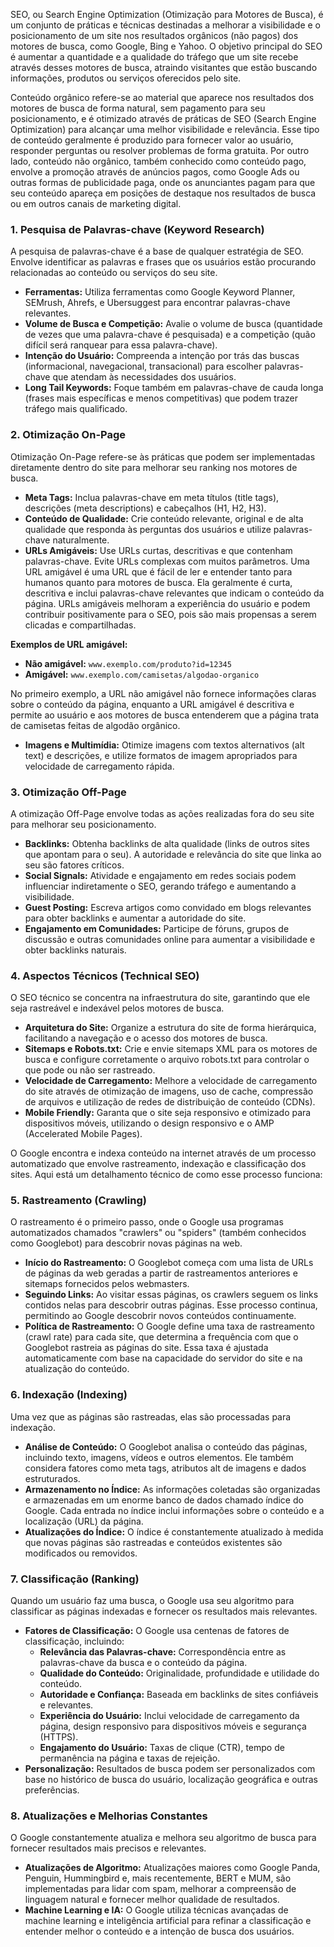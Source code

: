 SEO, ou Search Engine Optimization (Otimização para Motores de Busca), é um conjunto de práticas e técnicas destinadas a melhorar a visibilidade e o posicionamento de um site nos resultados orgânicos (não pagos) dos motores de busca, como Google, Bing e Yahoo. O objetivo principal do SEO é aumentar a quantidade e a qualidade do tráfego que um site recebe através desses motores de busca, atraindo visitantes que estão buscando informações, produtos ou serviços oferecidos pelo site.

Conteúdo orgânico refere-se ao material que aparece nos resultados dos motores de busca de forma natural, sem pagamento para seu posicionamento, e é otimizado através de práticas de SEO (Search Engine Optimization) para alcançar uma melhor visibilidade e relevância. Esse tipo de conteúdo geralmente é produzido para fornecer valor ao usuário, responder perguntas ou resolver problemas de forma gratuita. Por outro lado, conteúdo não orgânico, também conhecido como conteúdo pago, envolve a promoção através de anúncios pagos, como Google Ads ou outras formas de publicidade paga, onde os anunciantes pagam para que seu conteúdo apareça em posições de destaque nos resultados de busca ou em outros canais de marketing digital.

### 1. **Pesquisa de Palavras-chave (Keyword Research)**
A pesquisa de palavras-chave é a base de qualquer estratégia de SEO. Envolve identificar as palavras e frases que os usuários estão procurando relacionadas ao conteúdo ou serviços do seu site. 
- **Ferramentas:** Utiliza ferramentas como Google Keyword Planner, SEMrush, Ahrefs, e Ubersuggest para encontrar palavras-chave relevantes.
- **Volume de Busca e Competição:** Avalie o volume de busca (quantidade de vezes que uma palavra-chave é pesquisada) e a competição (quão difícil será ranquear para essa palavra-chave).
- **Intenção do Usuário:** Compreenda a intenção por trás das buscas (informacional, navegacional, transacional) para escolher palavras-chave que atendam às necessidades dos usuários.
- **Long Tail Keywords:** Foque também em palavras-chave de cauda longa (frases mais específicas e menos competitivas) que podem trazer tráfego mais qualificado.

### 2. **Otimização On-Page**
Otimização On-Page refere-se às práticas que podem ser implementadas diretamente dentro do site para melhorar seu ranking nos motores de busca.
- **Meta Tags:** Inclua palavras-chave em meta títulos (title tags), descrições (meta descriptions) e cabeçalhos (H1, H2, H3).
- **Conteúdo de Qualidade:** Crie conteúdo relevante, original e de alta qualidade que responda às perguntas dos usuários e utilize palavras-chave naturalmente.
- **URLs Amigáveis:** Use URLs curtas, descritivas e que contenham palavras-chave. Evite URLs complexas com muitos parâmetros.
Uma URL amigável é uma URL que é fácil de ler e entender tanto para humanos quanto para motores de busca. Ela geralmente é curta, descritiva e inclui palavras-chave relevantes que indicam o conteúdo da página. URLs amigáveis melhoram a experiência do usuário e podem contribuir positivamente para o SEO, pois são mais propensas a serem clicadas e compartilhadas.

**Exemplos de URL amigável:**
- **Não amigável:** `www.exemplo.com/produto?id=12345`
- **Amigável:** `www.exemplo.com/camisetas/algodao-organico`

No primeiro exemplo, a URL não amigável não fornece informações claras sobre o conteúdo da página, enquanto a URL amigável é descritiva e permite ao usuário e aos motores de busca entenderem que a página trata de camisetas feitas de algodão orgânico.

- **Imagens e Multimídia:** Otimize imagens com textos alternativos (alt text) e descrições, e utilize formatos de imagem apropriados para velocidade de carregamento rápida.

### 3. **Otimização Off-Page**
A otimização Off-Page envolve todas as ações realizadas fora do seu site para melhorar seu posicionamento.
- **Backlinks:** Obtenha backlinks de alta qualidade (links de outros sites que apontam para o seu). A autoridade e relevância do site que linka ao seu são fatores críticos.
- **Social Signals:** Atividade e engajamento em redes sociais podem influenciar indiretamente o SEO, gerando tráfego e aumentando a visibilidade.
- **Guest Posting:** Escreva artigos como convidado em blogs relevantes para obter backlinks e aumentar a autoridade do site.
- **Engajamento em Comunidades:** Participe de fóruns, grupos de discussão e outras comunidades online para aumentar a visibilidade e obter backlinks naturais.

### 4. **Aspectos Técnicos (Technical SEO)**
O SEO técnico se concentra na infraestrutura do site, garantindo que ele seja rastreável e indexável pelos motores de busca.
- **Arquitetura do Site:** Organize a estrutura do site de forma hierárquica, facilitando a navegação e o acesso dos motores de busca.
- **Sitemaps e Robots.txt:** Crie e envie sitemaps XML para os motores de busca e configure corretamente o arquivo robots.txt para controlar o que pode ou não ser rastreado.
- **Velocidade de Carregamento:** Melhore a velocidade de carregamento do site através de otimização de imagens, uso de cache, compressão de arquivos e utilização de redes de distribuição de conteúdo (CDNs).
- **Mobile Friendly:** Garanta que o site seja responsivo e otimizado para dispositivos móveis, utilizando o design responsivo e o AMP (Accelerated Mobile Pages).

O Google encontra e indexa conteúdo na internet através de um processo automatizado que envolve rastreamento, indexação e classificação dos sites. Aqui está um detalhamento técnico de como esse processo funciona:

### 5. **Rastreamento (Crawling)**
O rastreamento é o primeiro passo, onde o Google usa programas automatizados chamados "crawlers" ou "spiders" (também conhecidos como Googlebot) para descobrir novas páginas na web.
- **Início do Rastreamento:** O Googlebot começa com uma lista de URLs de páginas da web geradas a partir de rastreamentos anteriores e sitemaps fornecidos pelos webmasters.
- **Seguindo Links:** Ao visitar essas páginas, os crawlers seguem os links contidos nelas para descobrir outras páginas. Esse processo continua, permitindo ao Google descobrir novos conteúdos continuamente.
- **Política de Rastreamento:** O Google define uma taxa de rastreamento (crawl rate) para cada site, que determina a frequência com que o Googlebot rastreia as páginas do site. Essa taxa é ajustada automaticamente com base na capacidade do servidor do site e na atualização do conteúdo.

### 6. **Indexação (Indexing)**
Uma vez que as páginas são rastreadas, elas são processadas para indexação.
- **Análise de Conteúdo:** O Googlebot analisa o conteúdo das páginas, incluindo texto, imagens, vídeos e outros elementos. Ele também considera fatores como meta tags, atributos alt de imagens e dados estruturados.
- **Armazenamento no Índice:** As informações coletadas são organizadas e armazenadas em um enorme banco de dados chamado índice do Google. Cada entrada no índice inclui informações sobre o conteúdo e a localização (URL) da página.
- **Atualizações do Índice:** O índice é constantemente atualizado à medida que novas páginas são rastreadas e conteúdos existentes são modificados ou removidos.

### 7. **Classificação (Ranking)**
Quando um usuário faz uma busca, o Google usa seu algoritmo para classificar as páginas indexadas e fornecer os resultados mais relevantes.
- **Fatores de Classificação:** O Google usa centenas de fatores de classificação, incluindo:
  - **Relevância das Palavras-chave:** Correspondência entre as palavras-chave da busca e o conteúdo da página.
  - **Qualidade do Conteúdo:** Originalidade, profundidade e utilidade do conteúdo.
  - **Autoridade e Confiança:** Baseada em backlinks de sites confiáveis e relevantes.
  - **Experiência do Usuário:** Inclui velocidade de carregamento da página, design responsivo para dispositivos móveis e segurança (HTTPS).
  - **Engajamento do Usuário:** Taxas de clique (CTR), tempo de permanência na página e taxas de rejeição.
- **Personalização:** Resultados de busca podem ser personalizados com base no histórico de busca do usuário, localização geográfica e outras preferências.

### 8. **Atualizações e Melhorias Constantes**
O Google constantemente atualiza e melhora seu algoritmo de busca para fornecer resultados mais precisos e relevantes.
- **Atualizações de Algoritmo:** Atualizações maiores como Google Panda, Penguin, Hummingbird e, mais recentemente, BERT e MUM, são implementadas para lidar com spam, melhorar a compreensão de linguagem natural e fornecer melhor qualidade de resultados.
- **Machine Learning e IA:** O Google utiliza técnicas avançadas de machine learning e inteligência artificial para refinar a classificação e entender melhor o conteúdo e a intenção de busca dos usuários.

